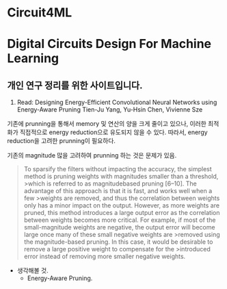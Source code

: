 # Circuit4ML
# Digital Circuits Design For Machine Learning
## 개인 연구 정리를 위한 사이트입니다.

1. Read: Designing Energy-Efficient Convolutional Neural Networks using Energy-Aware Pruning
         Tien-Ju Yang, Yu-Hsin Chen, Vivienne Sze

기존에 prunning을 통해서 memory 및 연산의 양을 크게 줄이고 있으나, 이러한 최적화가 직접적으로 energy reduction으로 유도되지 않을 수 있다.
따라서, energy reduction을 고려한 prunning이 필요하다.

기존의 magnitude 많을 고려하여 prunning 하는 것은 문제가 있음.

>To sparsify the filters without impacting the accuracy, the simplest method is pruning weights with magnitudes smaller than a threshold, >which is referred to as magnitudebased pruning [6–10]. The advantage of this approach is that it is fast, and works well when a few >weights are removed, and thus the correlation between weights only has a minor impact on the output. However, as more weights are
>pruned, this method introduces a large output error as the correlation between weights becomes more critical. For example,
>if most of the small-magnitude weights are negative, the output error will become large once many of these small negative weights are >removed using the magnitude-based pruning. In this case, it would be desirable to remove a large positive weight to compensate for the >introduced error instead of removing more smaller negative weights.


  - 생각해볼 것.
    - Energy-Aware Pruning.
         
         





